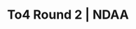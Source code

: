 ---
layout: match
title: To4 Round 2 | NDAA
keywords: NDAA, norwich & district anglers, norwich and district angling, norwich & district, matches, fishing match, match list, match calendar, match listing, ndaa teams of four league 2025, 2025 ndaa teams of four league, ndaa teams of 4 league
match-period: rounds
match-type: team
sections:
  # - title: Match Information
  #   hash: match-info
  #   css-class: match-info
  #   paragraphs:
  #     - hdr:
  #       img:
  #       sentences:
  #         - txt: Each team may place their anglers as they choose - Teams must allocate anglers to a section BEFORE the draw. Exemptions for individual anglers, e.g. to minimise walking, to be agreed with Tony BEFORE the draw. Any subsequent changes to section allocations, barring exemptions, will result in disqualification.
  #         - txt: Team captain to complete Team Sheet and return with £120 team pool.
  #         - txt: Payout Per Round
  #         - ulist-items:
  #           - item: Top 2 anglers per section.
  #           - item: Top 3 teams per league (based on section points).
  #         - txt: Payout at Match HQ after the match.
  - title: Match Result
    hash: match-result
    paragraphs:
      - hdr:
        img:
        sentences:
          - txt: Teams on the Day (decided by section points) shown above.
          - txt: Teams of Four decided by accumulated section points over the 4 rounds (then accumulated weight).
          - txt: Positions after Round 2 shown below.
  - title: 
    hash:
    css-class: table-container
    paragraphs:
      - hdr: Red League
        result-file: to4-r2-y
  - title: 
    hash:
    css-class: table-container
    paragraphs:
      - hdr: Green League
        result-file: to4-r2-g
---